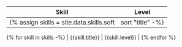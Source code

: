 | Skill | Level |
| ---- | ---- |
{% assign skills = site.data.skills.soft | sort "title" -%}
{% for skill in skills -%}
| {{skill.title}} | {{skill.level}} |
{% endfor %}